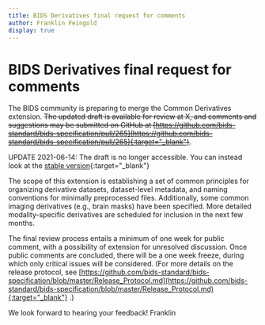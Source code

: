 ```yaml
---
title: BIDS Derivatives final request for comments
author: Franklin Feingold
display: true
---
```


# BIDS Derivatives final request for comments

The BIDS community is preparing to merge the Common Derivatives extension. ~~The updated draft is available for review at X, and comments and suggestions may be submitted on GitHub at [https://github.com/bids-standard/bids-specification/pull/265](https://github.com/bids-standard/bids-specification/pull/265){:target="_blank"}~~.

UPDATE 2021-06-14: The draft is no longer accessible. You can instead look at the [stable version](https://bids-specification.readthedocs.io/en/stable/05-derivatives/01-introduction.html){:target="_blank"}

<!--more-->

The scope of this extension is establishing a set of common principles for organizing derivative datasets, dataset-level metadata, and naming conventions for minimally preprocessed files. Additionally, some common imaging derivatives (e.g., brain masks) have been specified. More detailed modality-specific derivatives are scheduled for inclusion in the next few months.

The final review process entails a minimum of one week for public comment, with a possibility of extension for unresolved discussion. Once public comments are concluded, there will be a one week freeze, during which only critical issues will be considered. (For more details on the release protocol, see [https://github.com/bids-standard/bids-specification/blob/master/Release_Protocol.md](https://github.com/bids-standard/bids-specification/blob/master/Release_Protocol.md){:target="_blank"} .)

We look forward to hearing your feedback!
Franklin
